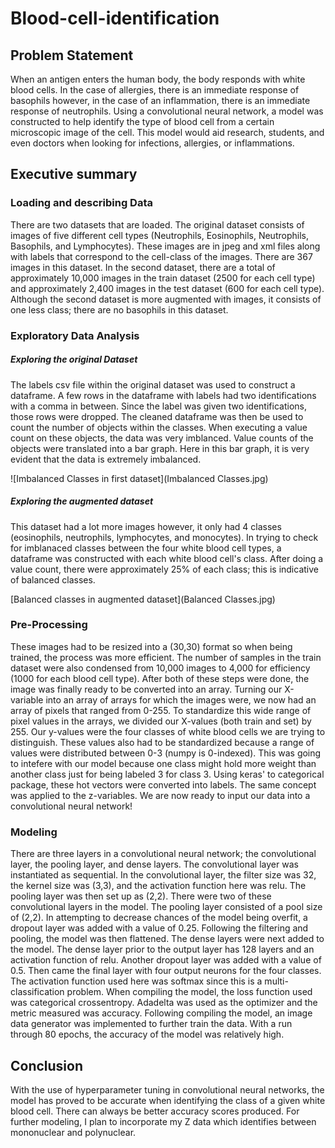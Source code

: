 # Blood-cell-identification


## Problem Statement

When an antigen enters the human body, the body responds with white blood cells. In the case of allergies, there is an immediate response of basophils however, in the case of an inflammation, there is an immediate response of neutrophils. Using a convolutional neural network, a model was constructed to help identify the type of blood cell from a certain microscopic image of the cell. This model would aid research, students, and even doctors when looking for infections, allergies, or inflammations.

## Executive summary

### Loading and describing Data

There are two datasets that are loaded. The original dataset consists of images of five different cell types (Neutrophils, Eosinophils, Neutrophils, Basophils, and Lymphocytes). These images are in jpeg and xml files along with labels that correspond to the cell-class of the images. There are 367 images in this dataset. In the second dataset, there are a total of approximately 10,000 images in the train dataset (2500 for each cell type) and approximately 2,400 images in the test dataset (600 for each cell type). Although the second dataset is more augmented with images, it consists of one less class; there are no basophils in this dataset.

### Exploratory Data Analysis

##### Exploring the original Dataset
The labels csv file within the original dataset was used to construct a dataframe. A few rows in the dataframe with labels had two identifications with a comma in between. Since the label was given two identifications, those rows were dropped. The cleaned dataframe was then be used to count the number of objects within the classes. When executing a value count on these objects, the data was very imblanced. Value counts of the objects were translated into a bar graph. Here in this bar graph, it is very evident that the data is extremely imbalanced.

![Imbalanced Classes in first dataset](Imbalanced Classes.jpg)

##### Exploring the augmented dataset
This dataset had a lot more images however, it only had 4 classes (eosinophils, neutrophils, lymphocytes, and monocytes). In trying to check for imblanaced classes between the four white blood cell types, a dataframe was constructed with each white blood cell's class. After doing a value count, there were approximately 25% of each class; this is indicative of balanced classes.

[Balanced classes in augmented dataset](Balanced Classes.jpg)


### Pre-Processing

These images had to be resized into a (30,30) format so when being trained, the process was more efficient. The number of samples in the train dataset were also condensed from 10,000 images to 4,000 for efficiency (1000 for each blood cell type). After both of these steps were done, the image was finally ready to be converted into an array. Turning our X-variable into an array of arrays for which the images were, we now had an array of pixels that ranged from 0-255. To standardize this wide range of pixel values in the arrays, we divided our X-values (both train and set) by 255. Our y-values were the four classes of white blood cells we are trying to distinguish. These values also had to be standardized because a range of values were distributed between 0-3 (numpy is 0-indexed). This was going to intefere with our model because one class might hold more weight than another class just for being labeled 3 for class 3. Using keras' to categorical package, these hot vectors were converted into labels. The same concept was applied to the z-variables. We are now ready to input our data into a convolutional neural network!

### Modeling

There are three layers in a convolutional neural network; the convolutional layer, the pooling layer, and dense layers. The convolutional layer was instantiated as sequential. In the convolutional layer, the filter size was 32, the kernel size was (3,3), and the activation function here was relu. The pooling layer was then set up as (2,2). There were two of these convolutional layers in the model. The pooling layer consisted of a pool size of (2,2). In attempting to decrease chances of the model being overfit, a dropout layer was added with a value of 0.25. Following the filtering and pooling, the model was then flattened. The dense layers were next added to the model. The dense layer prior to the output layer has 128 layers and an activation function of relu. Another dropout layer was added with a value of 0.5. Then came the final layer with four output neurons for the four classes. The activation function used here was softmax since this is a multi-classification problem.
When compiling the model, the loss function used was categorical crossentropy. Adadelta was used as the optimizer and the metric measured was accuracy. Following compiling the model, an image data generator was implemented to further train the data. With a run through 80 epochs, the accuracy of the model was relatively high.

## Conclusion

With the use of hyperparameter tuning in convolutional neural networks, the model has proved to be accurate when identifying the class of a given white blood cell. There can always be better accuracy scores produced. For further modeling, I plan to incorporate my Z data which identifies between mononuclear and polynuclear. 
